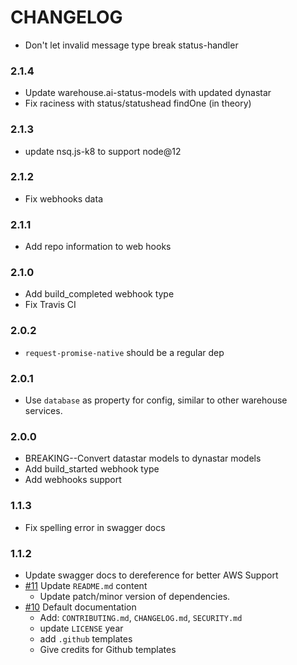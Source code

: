 # CHANGELOG

- Don't let invalid message type break status-handler

### 2.1.4

- Update warehouse.ai-status-models with updated dynastar
- Fix raciness with status/statushead findOne (in theory)

### 2.1.3

- update nsq.js-k8 to support node@12

### 2.1.2

- Fix webhooks data

### 2.1.1

- Add repo information to web hooks

### 2.1.0

- Add build_completed webhook type
- Fix Travis CI

### 2.0.2

- `request-promise-native` should be a regular dep

### 2.0.1

- Use `database` as property for config, similar to other warehouse services.

### 2.0.0

- BREAKING--Convert datastar models to dynastar models
- Add build_started webhook type
- Add webhooks support

### 1.1.3

- Fix spelling error in swagger docs

### 1.1.2

- Update swagger docs to dereference for better AWS Support
- [#11] Update `README.md` content
  - Update patch/minor version of dependencies.
- [#10] Default documentation
  - Add: `CONTRIBUTING.md`, `CHANGELOG.md`, `SECURITY.md`
  - update `LICENSE` year
  - add `.github` templates
  - Give credits for Github templates

[#10]: https://github.com/godaddy/warehouse.ai-status-api/pull/10
[#11]: https://github.com/godaddy/warehouse.ai-status-api/pull/11
